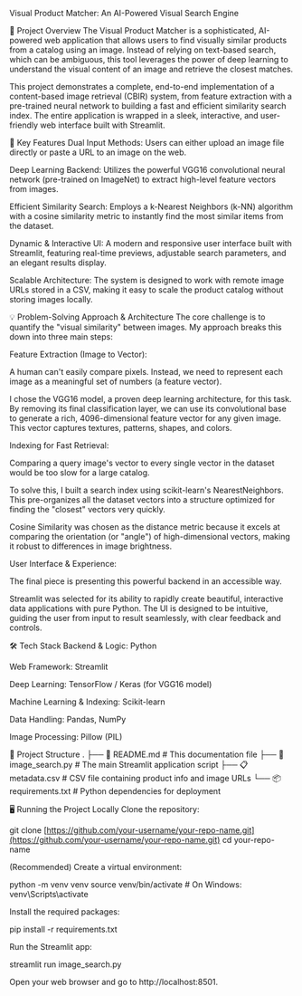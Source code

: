 Visual Product Matcher: An AI-Powered Visual Search Engine
 <!-- https://visual-appuct-matcher-jfoyitikgqfpk7yvaktmjy.streamlit.app/ -->

📜 Project Overview
The Visual Product Matcher is a sophisticated, AI-powered web application that allows users to find visually similar products from a catalog using an image. Instead of relying on text-based search, which can be ambiguous, this tool leverages the power of deep learning to understand the visual content of an image and retrieve the closest matches.

This project demonstrates a complete, end-to-end implementation of a content-based image retrieval (CBIR) system, from feature extraction with a pre-trained neural network to building a fast and efficient similarity search index. The entire application is wrapped in a sleek, interactive, and user-friendly web interface built with Streamlit.

🚀 Key Features
Dual Input Methods: Users can either upload an image file directly or paste a URL to an image on the web.

Deep Learning Backend: Utilizes the powerful VGG16 convolutional neural network (pre-trained on ImageNet) to extract high-level feature vectors from images.

Efficient Similarity Search: Employs a k-Nearest Neighbors (k-NN) algorithm with a cosine similarity metric to instantly find the most similar items from the dataset.

Dynamic & Interactive UI: A modern and responsive user interface built with Streamlit, featuring real-time previews, adjustable search parameters, and an elegant results display.

Scalable Architecture: The system is designed to work with remote image URLs stored in a CSV, making it easy to scale the product catalog without storing images locally.

💡 Problem-Solving Approach & Architecture
The core challenge is to quantify the "visual similarity" between images. My approach breaks this down into three main steps:

Feature Extraction (Image to Vector):

A human can't easily compare pixels. Instead, we need to represent each image as a meaningful set of numbers (a feature vector).

I chose the VGG16 model, a proven deep learning architecture, for this task. By removing its final classification layer, we can use its convolutional base to generate a rich, 4096-dimensional feature vector for any given image. This vector captures textures, patterns, shapes, and colors.

Indexing for Fast Retrieval:

Comparing a query image's vector to every single vector in the dataset would be too slow for a large catalog.

To solve this, I built a search index using scikit-learn's NearestNeighbors. This pre-organizes all the dataset vectors into a structure optimized for finding the "closest" vectors very quickly.

Cosine Similarity was chosen as the distance metric because it excels at comparing the orientation (or "angle") of high-dimensional vectors, making it robust to differences in image brightness.

User Interface & Experience:

The final piece is presenting this powerful backend in an accessible way.

Streamlit was selected for its ability to rapidly create beautiful, interactive data applications with pure Python. The UI is designed to be intuitive, guiding the user from input to result seamlessly, with clear feedback and controls.

🛠️ Tech Stack
Backend & Logic: Python

Web Framework: Streamlit

Deep Learning: TensorFlow / Keras (for VGG16 model)

Machine Learning & Indexing: Scikit-learn

Data Handling: Pandas, NumPy

Image Processing: Pillow (PIL)

📂 Project Structure
.
├── 📜 README.md             # This documentation file
├── 🐍 image_search.py       # The main Streamlit application script
├── 📋 metadata.csv          # CSV file containing product info and image URLs
└── 📦 requirements.txt      # Python dependencies for deployment

🖥️ Running the Project Locally
Clone the repository:

git clone [https://github.com/your-username/your-repo-name.git](https://github.com/your-username/your-repo-name.git)
cd your-repo-name

(Recommended) Create a virtual environment:

python -m venv venv
source venv/bin/activate  # On Windows: venv\Scripts\activate

Install the required packages:

pip install -r requirements.txt

Run the Streamlit app:

streamlit run image_search.py

Open your web browser and go to http://localhost:8501.
